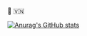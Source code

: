 :kiss: :vietnam:

[![Anurag's GitHub stats](https://github-readme-stats.vercel.app/api?username=tunv11&count_private=true&theme=tokyonight)](https://github.com/anuraghazra/github-readme-stats)
